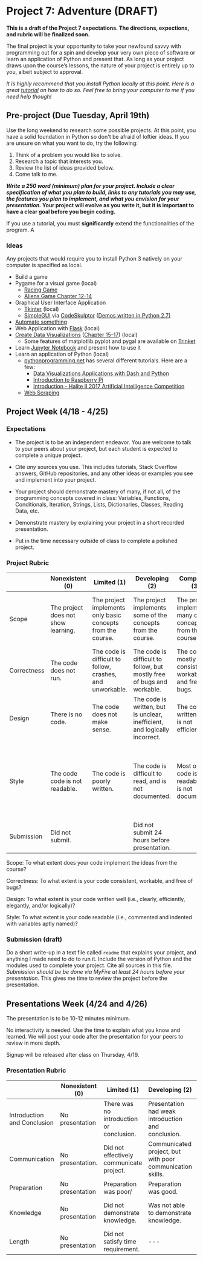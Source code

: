 # Project 7: Adventure (DRAFT)

**This is a draft of the Project 7 expectations. The directions, expections, and rubric will be finalized soon.**

The final project is your opportunity to take your newfound savvy with programming out for a spin and develop your very own piece of software or learn an application of Python and present that. As long as your project draws upon the course’s lessons, the nature of your project is entirely up to you, albeit subject to approval.

*It is highly recommend that you install Python locally at this point. Here is a great [tutorial](https://realpython.com/installing-python/) on how to do so. Feel free to bring your computer to me if you need help though!*

## Pre-project (Due Tuesday, April 19th)

Use the long weekend to research some possible projects. At this point, you have a solid foundation in Python so don't be afraid of loftier ideas. If you are unsure on what you want to do, try the following:

1. Think of a problem you would like to solve.
2. Research a topic that interests you.
3. Review the list of ideas provided below.
4. Come talk to me.

***Write a 250 word (minimum) plan for your project. Include a clear specification of what you plan to build, links to any tutorials you may use, the features you plan to implement, and what you envision for your presentation.* Your project will evolve as you write it, but it is important to have a clear goal before you begin coding.**

If you use a tutorial, you must **significantly** extend the functionalities of the program. A 

### Ideas

Any projects that would require you to install Python 3 natively on your computer is specified as local.

- Build a game
- Pygame for a visual game (local)
  - [Racing Game](https://pythonprogramming.net/pygame-python-3-part-1-intro/)
  - [Aliens Game Chapter 12-14](https://drive.google.com/file/d/1JIjxz-_q_8LZK5eW4EzFlSSeKK97UuMU/view?usp=sharing)
- Graphical User Interface Application
  - [Tkinter](http://www.tkdocs.com/tutorial/) (local)
  - [SimpleGUI](http://py3.codeskulptor.org/docs.html#tabs-Graphics) via [CodeSkulptor](http://py3.codeskulptor.org/) ([Demos written in Python 2.7)](http://www.codeskulptor.org/demos.html#tabs-Hall-of-Fame) 
- [Automate something](https://automatetheboringstuff.com/)
- Web Application with [Flask](https://blog.miguelgrinberg.com/post/the-flask-mega-tutorial-part-i-hello-world) (local)
- [Create Data Visualizations](https://www.reddit.com/r/dataisbeautiful/) ([Chapter 15-17](https://drive.google.com/file/d/1JIjxz-_q_8LZK5eW4EzFlSSeKK97UuMU/view?usp=sharing)) (local)
  - Some features of matplotlib.pyplot and pygal are available on [Trinket](https://trinket.io/features/python3)
- Learn [Jupyter Notebook](https://jupyter.org/) and present how to use it
- Learn an application of Python (local)
  - [pythonprogramming.net](https://pythonprogramming.net/) has several different tutorials. Here are a few:
    - [Data Visualizations Applications with Dash and Python](https://pythonprogramming.net/data-visualization-application-dash-python-tutorial-introduction/)
    - [Introduction to Raspberry Pi](https://pythonprogramming.net/introduction-raspberry-pi-tutorials/)
    - [Introduction - Halite II 2017 Artificial Intelligence Competition](https://pythonprogramming.net/introduction-halite-ii-artificial-intelligence-competition/)
  - [Web Scraping](https://www.youtube.com/watch?v=ng2o98k983k)


## Project Week (4/18 - 4/25)

### Expectations

- The project is to be an independent endeavor. You are welcome to talk to your peers about your project, but each student is expected to complete a unique project.

- Cite *any* sources you use. This includes tutorials, Stack Overflow answers, GitHub repositories, and any other ideas or examples you see and implement into your project.

- Your project should demonstrate mastery of many, if not all, of the programming concepts covered in class: Variables, Functions, Conditionals, Iteration, Strings, Lists, Dictionaries, Classes, Reading Data, etc.

- Demonstrate mastery by explaining your project in a short recorded presentation.

- Put in the time necessary outside of class to complete a polished project.

### Project Rubric

|             | Nonexistent (0)                     | Limited (1)                                                 | Developing (2)                                               | Competent (3)                                                | Proficient (4)                                               |
| ----------- | ----------------------------------- | ----------------------------------------------------------- | ------------------------------------------------------------ | ------------------------------------------------------------ | ------------------------------------------------------------ |
| Scope       | The project does not show learning. | The project implements only basic concepts from the course. | The project implements some of the concepts from the course. | The projects implements many of the concepts from the course. | The projects demonstrates mastery of the course content, and explores new ideas. |
| Correctness | The code does not run.              | The code is difficult to follow, crashes, and unworkable.   | The code is difficult to follow, but mostly free of bugs and workable. | The code is mostly consistent, workable, and free of bugs.   | The code is consistent, workable, and free of bugs.          |
| Design      | There is no code.                   | The code does not make sense.                               | The code is written, but is unclear, inefficient, and logically incorrect. | The code is written, but is not efficient.                   | The code is written well.                                    |
| Style       | The code code is not readable.      | The code is poorly written.                                 | The code is difficult to read, and is not documented.        | Most of the code is readable, but is not documented.         | All code is easily readable, well-documented, and follows Pythonic conventions discussed in class. |
| Submission  | Did not submit.                     |                                                             | Did not submit 24 hours before presentation.                 |                                                              | Satisfied all submission requirements.                       |

Scope: To what extent does your code implement the ideas from the course?

Correctness: To what extent is your code consistent, workable, and free of bugs?

Design: To what extent is your code written well (i.e., clearly, efficiently, elegantly, and/or logically)?

Style: To what extent is your code readable (i.e., commented and indented with variables aptly named)?

### Submission (draft)

Do a short write-up in a text file called `readme` that explains your project, and anything I made need to do to run it. Include the version of Python and the modules used to complete your project. Cite all sources in this file. *Submission should be be done via MyFire at least 24 hours before your presentation.* This gives me time to review the project before the presentation.

## Presentations Week (4/24 and 4/26)

The presentation is to be 10-12 minutes minimum.

No interactivity is needed. Use the time to explain what you know and learned. We will post your code after the presentation for your peers to review in more depth.

Signup will be released after class on Thursday, 4/19.

### Presentation Rubric

|                             | Nonexistent (0)  | Limited (1)                              | Developing (2)                                            | Competent (3)                                      | Proficient (4)                                               |
| --------------------------- | ---------------- | ---------------------------------------- | --------------------------------------------------------- | -------------------------------------------------- | ------------------------------------------------------------ |
| Introduction and Conclusion | No presentation  | There was no introduction or conclusion. | Presentation had weak introduction and conclusion.        | Presentation had weak introduction or conclusion.  | Clear introduction and conclusion.                           |
| Communication               | No presentation. | Did not effectively communicate project. | Communicated project, but with poor communication skills. | Effective and confident communication of project.  | Effective, confident, and interesting communication of project. |
| Preparation                 | No presentation  | Preparation was poor/                    | Preparation was good.                                     | Preparation was excellent.                         | Preparation was superior.                                    |
| Knowledge                   | No presentation  | Did not demonstrate knowledge.           | Was not able to demonstrate knowledge.                    | Demonstrated knowledge of majority of the project. | Clearly demonstrated knowledge of entire project.            |
| Length                      | No presentation  | Did not satisfy time requirement.        | ---                                                       | 10-15 minutes poorly used                          | 10-15 minutes well used                                      |

  